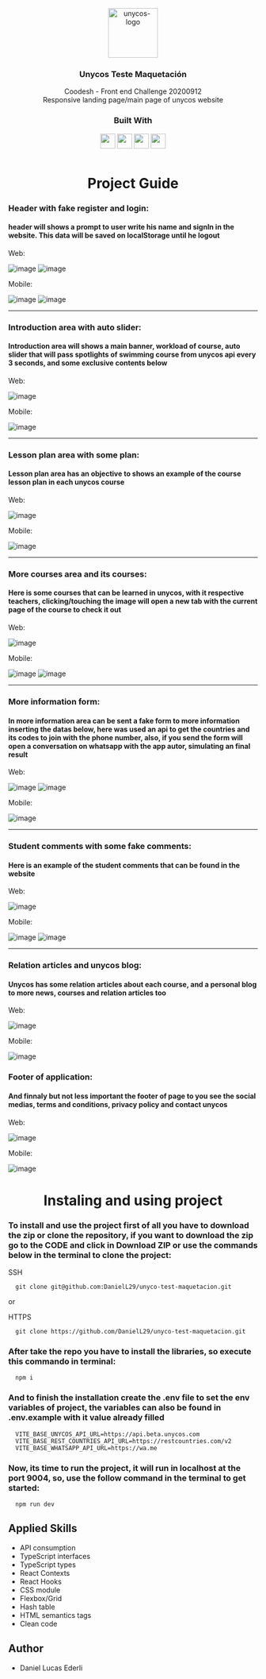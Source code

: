 <div align="center">
    <img src="https://unycos.com/_next/static/images/logo-816f4067eb25b69fce6e9262e40a7c66.svg" alt="unycos-logo" width="100">
</div>

 <h3 align="center">Unycos Teste Maquetación</h3>
  <div align="center">
    Coodesh - Front end Challenge 20200912
    <br />
  </div>
  <div align="center">
    Responsive landing page/main page of unycos website
    <br />
  </div>
</div>

<div align="center">
  <h3>Built With</h3>

  <img src="https://img.shields.io/badge/React-20232A?style=for-the-badge&logo=react&logoColor=61DAFB" height="30px"/>
  <img src="https://img.shields.io/badge/CSS3-1572B6?style=for-the-badge&logo=css3&logoColor=white" height="30px" />
  <img src="https://img.shields.io/badge/TypeScript-007ACC?style=for-the-badge&logo=typescript&logoColor=white" height="30px" />
  <img src="https://img.shields.io/badge/Vite-B73BFE?style=for-the-badge&logo=vite&logoColor=FFD62E" height="30px" />

  <!-- Badges source: https://dev.to/envoy_/150-badges-for-github-pnk -->
</div>

<!-- Table of Contents -->

<div align="center" style="margin-top: 50px">
    <h1> Project Guide</h1>
</div>

<h3>Header with fake register and login: </h3>
<h4>header will shows a prompt to user write his name and signIn in the website. This data will be saved on localStorage until he logout</h4>

<p>Web: </p>

![image](https://user-images.githubusercontent.com/80372095/209885127-6d52808f-8de2-4d71-9547-1075af63198e.png)
![image](https://user-images.githubusercontent.com/80372095/209885077-f143dd71-e281-4eb4-9d9f-fc2e629c5d5b.png)

<p>Mobile: </p>

![image](https://user-images.githubusercontent.com/80372095/209889304-b1ef1b9e-27a0-451c-8d89-765589a91b76.png)
![image](https://user-images.githubusercontent.com/80372095/209889327-f47c20b0-d8b8-4e76-bfe2-2b0d59571b41.png)

<hr />

<h3>Introduction area with auto slider:</h3>
<h4>Introduction area will shows a main banner, workload of course, auto slider that will pass spotlights of swimming course from unycos api every 3 seconds, and some exclusive contents below</h4>

<p>Web: </p>

![image](https://user-images.githubusercontent.com/80372095/209885618-7a24137b-fb4a-4dd6-be39-b099bd443507.png)

<p>Mobile: </p>

![image](https://user-images.githubusercontent.com/80372095/209889356-b2b79200-bb30-4a61-82c6-f10dde3a51d7.png)

<hr />

<h3>Lesson plan area with some plan: </h3>
<h4>Lesson plan area has an objective to shows an example of the course lesson plan in each unycos course</h4>

<p>Web: </p>

![image](https://user-images.githubusercontent.com/80372095/209886226-e41c9dbe-9dc3-46b1-9e3b-33533606d21f.png)

<p>Mobile: </p>

![image](https://user-images.githubusercontent.com/80372095/209889381-2a22c9ff-78b0-4d14-8135-f98211e64546.png)

<hr />

<h3>More courses area and its courses: </h3>
<h4>Here is some courses that can be learned in unycos, with it respective teachers, clicking/touching the image will open a new tab with the current page of the course to check it out</h4>

<p>Web: </p>

![image](https://user-images.githubusercontent.com/80372095/209886486-9e00e931-309a-4c1e-8358-3d472e0d1478.png)

<p>Mobile: </p>

![image](https://user-images.githubusercontent.com/80372095/209889813-6f7a58bc-be70-4fff-9525-192bbf3528cd.png)
![image](https://user-images.githubusercontent.com/80372095/209889816-110cd9d5-7b4f-48e0-8f71-15ac45b5f8e5.png)

<hr />

<h3>More information form: </h3>
<h4>In more information area can be sent a fake form to more information inserting the datas below, here was used an api to get the countries and its codes to join with the phone number, also, if you send the form will open a conversation on whatsapp with the app autor, simulating an final result</h4>

<p>Web: </p>

![image](https://user-images.githubusercontent.com/80372095/209886823-05c0118e-dbc8-425e-b558-0946705500fb.png)
![image](https://user-images.githubusercontent.com/80372095/209886826-5c93a5e7-f4a9-4345-a513-68b96561a4a1.png)

<p>Mobile: </p>

![image](https://user-images.githubusercontent.com/80372095/209889830-2390f59d-d5e0-4592-923f-102c8faa32c6.png)

<hr />

<h3>Student comments with some fake comments: </h3>
<h4>Here is an example of the student comments that can be found in the website </h4>

<p>Web: </p>

![image](https://user-images.githubusercontent.com/80372095/209886969-0d370b7b-8524-4768-b69c-7edf18200e3c.png)

<p>Mobile: </p>

![image](https://user-images.githubusercontent.com/80372095/209889843-588dca26-b3f1-443f-a99e-43be07d51ae5.png)
![image](https://user-images.githubusercontent.com/80372095/209889851-68920875-76ec-4ce8-bda5-0e645ef19301.png)

<hr />

<h3>Relation articles and unycos blog: </h3>
<h4>Unycos has some relation articles about each course, and a personal blog to more news, courses and relation articles too</h4>

<p>Web: </p>

![image](https://user-images.githubusercontent.com/80372095/209887097-c1e9de3b-894d-4fc8-aed6-c3b3cc85c370.png)

<p>Mobile: </p>

![image](https://user-images.githubusercontent.com/80372095/209889649-73380b6e-439a-44be-b8cc-8dab45fd068c.png)

<h3>Footer of application: </h3>
<h4>And finnaly but not less important the footer of page to you see the social medias, terms and conditions, privacy policy and contact unycos</h4>

<p>Web: </p>

![image](https://user-images.githubusercontent.com/80372095/209887404-de1f3ffa-a165-40aa-b362-3015e9926300.png)

<p>Mobile: </p>

![image](https://user-images.githubusercontent.com/80372095/209889663-dcfd53c8-0a24-43d9-a46c-b4497b19f352.png)

<div align="center">
  <h1>Instaling and using project</h1>
</div>

<h3>To install and use the project first of all you have to download the zip or clone the repository, if you want to download the zip go to the CODE and click in Download ZIP or use the commands below in the terminal to clone the project: </H3>

SSH

```
  git clone git@github.com:DanielL29/unyco-test-maquetacion.git
```

or

HTTPS

```
  git clone https://github.com/DanielL29/unyco-test-maquetacion.git
```

<h3>After take the repo you have to install the libraries, so execute this commando in terminal: </h3>

```
  npm i
```

<h3>And to finish the installation create the .env file to set the env variables of project, the variables can also be found in .env.example with it value already filled</h3>

```
  VITE_BASE_UNYCOS_API_URL=https://api.beta.unycos.com
  VITE_BASE_REST_COUNTRIES_API_URL=https://restcountries.com/v2
  VITE_BASE_WHATSAPP_API_URL=https://wa.me
```

<h3>Now, its time to run the project, it will run in localhost at the port 9004, so, use the follow command in the terminal to get started:</h3>

```
  npm run dev
```

## Applied Skills

- API consumption
- TypeScript interfaces
- TypeScript types
- React Contexts
- React Hooks
- CSS module
- Flexbox/Grid
- Hash table
- HTML semantics tags
- Clean code

## Author

- Daniel Lucas Ederli
